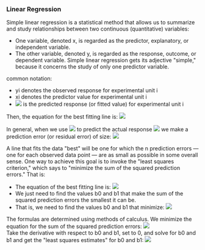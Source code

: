 ### Linear Regression
Simple linear regression is a statistical method that allows us to summarize and study relationships between two continuous (quantitative) variables:
- One variable, denoted x, is regarded as the predictor, explanatory, or independent variable.
- The other variable, denoted y, is regarded as the response, outcome, or dependent variable.
Simple linear regression gets its adjective "simple," because it concerns the study of only one predictor variable.  

common notation:
- yi denotes the observed response for experimental unit i  
- xi denotes the predictor value for experimental unit i
- <img src="https://render.githubusercontent.com/render/math?math=\hat{y}_i"> is the predicted response (or fitted value) for experimental unit i  

Then, the equation for the best fitting line is:
<img src="https://render.githubusercontent.com/render/math?math=\hat{y}_i=b_0 %2B b_1x_i">  

In general, when we use <img src="https://render.githubusercontent.com/render/math?math=\hat{y}_i=b_0 %2B b_1x_i"> to predict the actual response <img src="https://render.githubusercontent.com/render/math?math=\hat{y}_i"> we make a prediction error (or residual error) of size: <img src="https://render.githubusercontent.com/render/math?math=e_i=y_i-\hat{y}_i">

A line that fits the data "best" will be one for which the n prediction errors — one for each observed data point — are as small as possible in some overall sense. One way to achieve this goal is to invoke the "least squares criterion," which says to "minimize the sum of the squared prediction errors." That is:  
- The equation of the best fitting line is: <img src="https://render.githubusercontent.com/render/math?math=\hat{y}_i=b_0 %2B b_1x_i">  
- We just need to find the values b0 and b1 that make the sum of the squared prediction errors the smallest it can be.
- That is, we need to find the values b0 and b1 that minimize: <img src="https://render.githubusercontent.com/render/math?math=Q=\sum_{i=1}^{n}(y_i-\hat{y}_i)^2">  

The formulas are determined using methods of calculus. We minimize the equation for the sum of the squared prediction errors: <img src="https://render.githubusercontent.com/render/math?math=Q=\sum_{i=1}^{n}(y_i-(b_0+b_1x_i))^2">    
Take the derivative with respect to b0 and b1, set to 0, and solve for b0 and b1 and get the "least squares estimates" for b0 and b1: <img src="https://render.githubusercontent.com/render/math?math=b_0=\bar{y}-b_1\bar{x}">


